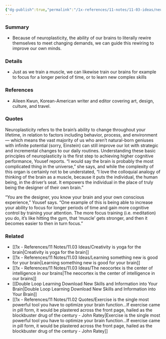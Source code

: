 ```yaml
---
{"dg-publish":true,"permalink":"/1x-references/11-notes/11-03-ideas/neuroplasticity-allows-us-to-design-our-brain/","title":"Neuroplasticity allows us to design our brain","created":"2024-05-01T21:36:05.981+03:00","updated":"2024-05-01T21:48:30.364+03:00"}
---
```



### Summary
- Because of neuroplasticity, the ability of our brains to literally rewire themselves to meet changing demands, we can guide this rewiring to improve our own minds.

### Details
- Just as we train a muscle, we can likewise train our brains for example to focus for a longer period of time, or to learn new complex skills

### References
- Aileen Kwun, Korean-American writer and editor covering art, design, culture, and travel. 

### Quotes
Neuroplasticity refers to the brain’s ability to change throughout your lifetime, in relation to factors including behavior, process, and environment — which means the vast majority of us who aren’t natural-born geniuses with infinite potential (sorry, Einstein) can still improve our lot with strategic and incremental changes to our daily routines. Understanding these basic principles of neuroplasticity is the first step to achieving higher cognitive performance, Yousef reports. “I would say the brain is probably the most complicated thing in the universe,” she says, and while the complexity of this organ is certainly not to be understated, “I love the colloquial analogy of thinking of the brain as a muscle, because it puts the individual, the human being, in the driver’s seat. It empowers the individual in the place of truly being the designer of their own brain.”

“You are the designer, you know your brain and your own conscious experience,” Yousef says. “One example of this is being able to increase your ability to focus for longer periods of time and gain more cognitive control by training your attention. The more focus training (i.e. meditation) you do, it’s like hitting the gym, that ‘muscle’ gets stronger, and then it becomes easier to then in turn focus.”

### Related
- [[1x - References/11 Notes/11.03 Ideas/Creativity is yoga for the brain\|Creativity is yoga for the brain]]
- [[1x - References/11 Notes/11.03 Ideas/Learning something new is good for your brain\|Learning something new is good for your brain]]
- [[1x - References/11 Notes/11.03 Ideas/The neocortex is the center of intelligence in our brains\|The neocortex is the center of intelligence in our brains]]
- [[Double Loop Learning Download New Skills and Information into Your Brain\|Double Loop Learning Download New Skills and Information into Your Brain]]
- [[1x - References/11 Notes/11.02 Quotes/Exercise is the single most powerful tool you have to optimize your brain function...If exercise came in pill form, it would be plastered across the front page, hailed as the blockbuster drug of the century - John Ratey\|Exercise is the single most powerful tool you have to optimize your brain function...If exercise came in pill form, it would be plastered across the front page, hailed as the blockbuster drug of the century - John Ratey]]